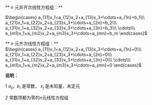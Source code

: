 ** $n$ 元非齐次线性方程组：**    
    
 $\begin{cases}    
a_{11}x_1+a_{12}x_2+a_{13}x_3+\cdots+a_{1n}=b_1\\\     
a_{21}x_1+a_{22}x_2+a_{23}x_3+\cdots+a_{2n}=b_2\\\     
a_{31}x_1+a_{32}x_2+a_{33}x_3+\cdots+a_{3n}=b_3\\\     
\cdots\\\     
a_{m1}x_1+a_{m2}x_2+a_{m3}x_3+\cdots+a_{mn}=b_m    
\end{cases}$     
    
** $n$ 元齐次线性方程组：**    
 $\begin{cases}    
a_{11}x_1+a_{12}x_2+a_{13}x_3+\cdots+a_{1n}=0\\\     
a_{21}x_1+a_{22}x_2+a_{23}x_3+\cdots+a_{2n}=0\\\     
a_{31}x_1+a_{32}x_2+a_{33}x_3+\cdots+a_{3n}=0\\\     
\cdots\\\     
a_{m1}x_1+a_{m2}x_2+a_{m3}x_3+\cdots+a_{mn}=0    
\end{cases}$     
    
**说明：**    
    
1  $a_{ij}，b_i$ 是常数， $x_j$ 是未知量，未定元    
    
2 常数项都为零的n元线性方程组    
